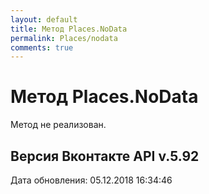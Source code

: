 ```yaml
---
layout: default
title: Метод Places.NoData
permalink: Places/nodata
comments: true
---
```

# Метод Places.NoData
Метод не реализован.

## Версия Вконтакте API v.5.92
Дата обновления: 05.12.2018 16:34:46
